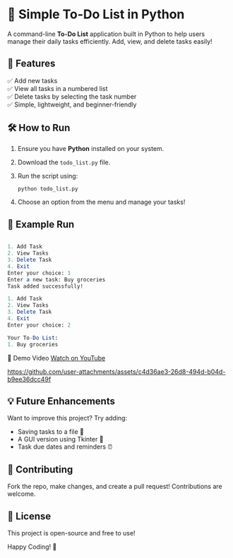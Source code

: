 # 📝 Simple To-Do List in Python  

A command-line **To-Do List** application built in Python to help users manage their daily tasks efficiently. Add, view, and delete tasks easily!  

## 🚀 Features  
✅ Add new tasks  
✅ View all tasks in a numbered list  
✅ Delete tasks by selecting the task number  
✅ Simple, lightweight, and beginner-friendly  

## 🛠️ How to Run  
1. Ensure you have **Python** installed on your system.  
2. Download the `todo_list.py` file.  
3. Run the script using:  

   ```bash
   python todo_list.py
4. Choose an option from the menu and manage your tasks!
## 📌 Example Run
```mathematica

1. Add Task
2. View Tasks
3. Delete Task
4. Exit
Enter your choice: 1
Enter a new task: Buy groceries
Task added successfully!

1. Add Task
2. View Tasks
3. Delete Task
4. Exit
Enter your choice: 2

Your To-Do List:
1. Buy groceries
```
🎥 Demo Video
[Watch on YouTube](https://youtu.be/QpqYJv2EsUk)



https://github.com/user-attachments/assets/c4d36ae3-26d8-494d-b04d-b9ee36dcc49f


## 💡 Future Enhancements
Want to improve this project? Try adding:

- Saving tasks to a file 📂
- A GUI version using Tkinter 🎨
- Task due dates and reminders ⏰
## 🤝 Contributing
Fork the repo, make changes, and create a pull request! Contributions are welcome.

## 📜 License
This project is open-source and free to use!

Happy Coding! 🚀
